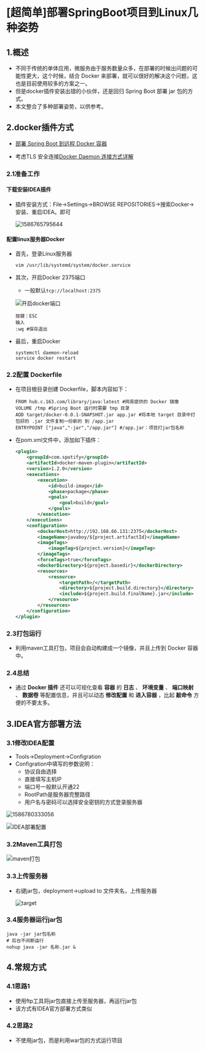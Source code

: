 # [超简单]部署SpringBoot项目到Linux几种姿势

## 1.概述

- 不同于传统的单体应用，微服务由于服务数量众多，在部署的时候出问题的可能性更大，这个时候，结合 Docker 来部署，就可以很好的解决这个问题，这也是目前使用较多的方案之一。
- 但是docker插件安装出错的小伙伴，还是回归 Spring Boot 部署 jar 包的方式。
- 本文整合了多种部署姿势，以供参考。

## 2.docker插件方式

- [部署 Spring Boot 到远程 Docker 容器](https://blog.csdn.net/u012702547/article/details/100153799)

- 考虑TLS 安全连接[Docker Daemon 连接方式详解](https://www.jianshu.com/p/7ba1a93e6de4)

### 2.1准备工作

#### 下载安装IDEA插件

- 插件安装方式：File→Settings→BROWSE REPOSITORIES→搜索Docker→安装、重启IDEA。即可

  ![1586765795644](../images/1586765795644.png)

#### 配置linux服务器Docker

- 首先，登录Linux服务器

  ```shell
  vim /usr/lib/systemd/system/docker.service
  ```

- 其次，开启Docker 2375端口

  - 一般默认`tcp://localhost:2375`

  ![开启docker端口](../images/开启docker端口.png)

  ```shell
  按键：ESC
  输入
  :wq #保存退出
  ```

- 最后，重启Docker

  ```shell
  systemctl daemon-reload    
  service docker restart 
  ```

### 2.2配置 Dockerfile

- 在项目根目录创建 Dockerfile，脚本内容如下：

  ```shell
  FROM hub.c.163.com/library/java:latest #网易提供的 Docker 镜像
  VOLUME /tmp #Spring Boot 运行时需要 tmp 目录
  ADD target/docker-0.0.1-SNAPSHOT.jar app.jar #将本地 target 目录中打包好的 .jar 文件复制一份新的 到 /app.jar
  ENTRYPOINT ["java","-jar","/app.jar"] #/app.jar：项目打jar包名称
  ```

- 在pom.xml文件中，添加如下插件：

  ```xml
  <plugin>
      <groupId>com.spotify</groupId>
      <artifactId>docker-maven-plugin</artifactId>
      <version>1.2.0</version>
      <executions>
          <execution>
              <id>build-image</id>
              <phase>package</phase>
              <goals>
                  <goal>build</goal>
              </goals>
          </execution>
      </executions>
      <configuration>
          <dockerHost>http://192.168.66.131:2375</dockerHost>
          <imageName>javaboy/${project.artifactId}</imageName>
          <imageTags>
              <imageTag>${project.version}</imageTag>
          </imageTags>
          <forceTags>true</forceTags>
          <dockerDirectory>${project.basedir}</dockerDirectory>
          <resources>
              <resource>
                  <targetPath>/</targetPath>
                  <directory>${project.build.directory}</directory>
                  <include>${project.build.finalName}.jar</include>
              </resource>
          </resources>
      </configuration>
  </plugin>
  ```

### 2.3打包运行

- 利用maven工具打包，项目会自动构建成一个镜像，并且上传到 Docker 容器中。

### 2.4总结

- 通过 **Docker 插件** 还可以可视化查看 **容器** 的 **日志** 、 **环境变量** 、 **端口映射** 、 **数据卷** 等配置信息，并且可以动态 **修改配置** 和 **进入容器** ，比起 **敲命令** 方便的不要太多。

## 3.IDEA官方部署方法

### 3.1修改IDEA配置

- Tools→Deployment→Configration
- Configration中填写的参数说明：
  - 协议自由选择
  - 直接填写主机IP
  - 端口号一般默认开通22
  - RootPath是服务器完整路径
  - 用户名与密码可以选择安全密钥的方式登录服务器

![1586780333056](../images/1586780333056.png)

![IDEA部署配置](../images/IDEA部署配置.png)

### 3.2Maven工具打包

![maven打包](../images/maven打包.png)

### 3.3上传服务器

- 右键jar包，deployment→upload to 文件夹名，上传服务器

  ![target](../images/Target.png)

### 3.4服务器运行jar包

```shell
java -jar jar包名称
# 后台不间断运行
nohup java -jar 名称.jar &
```

## 4.常规方式

### 4.1思路1

- 使用ftp工具将jar包直接上传至服务器，再运行jar包
- 该方式有IDEA官方部署方式类似

### 4.2思路2

- 不使用jar包，而是利用war包的方式运行项目